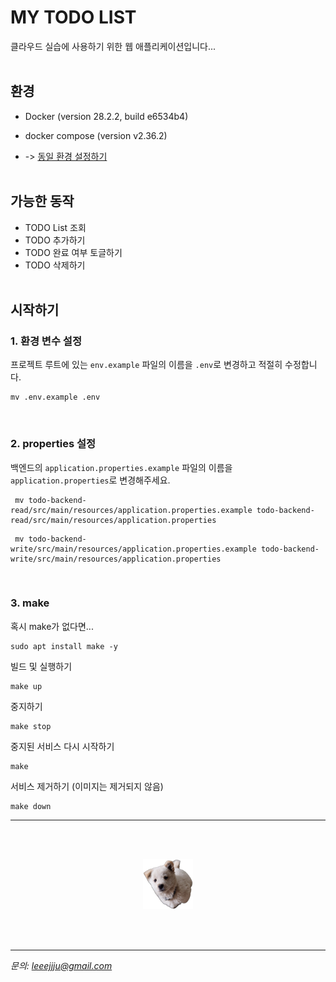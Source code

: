 # MY TODO LIST

클라우드 실습에 사용하기 위한 웹 애플리케이션입니다... <br><br>

## 환경

* Docker (version 28.2.2, build e6534b4)
* docker compose (version v2.36.2)

* -> [동일 환경 설정하기](https://leeejjju.tistory.com/8)
<br><br>


## 가능한 동작 
* TODO List 조회
* TODO 추가하기
* TODO 완료 여부 토글하기 
* TODO 삭제하기 
<br> <br>


## 시작하기

### 1. 환경 변수 설정

프로젝트 루트에 있는 `env.example` 파일의 이름을 `.env`로 변경하고 적절히 수정합니다.
```
mv .env.example .env
```

<br>

### 2. properties 설정

백엔드의 `application.properties.example` 파일의 이름을 `application.properties`로 변경해주세요.


```
 mv todo-backend-read/src/main/resources/application.properties.example todo-backend-read/src/main/resources/application.properties
 ```
 ```
  mv todo-backend-write/src/main/resources/application.properties.example todo-backend-write/src/main/resources/application.properties
  ```


<br>

### 3. make


혹시 make가 없다면...
```
sudo apt install make -y
```

빌드 및 실행하기
```
make up
```
중지하기
```
make stop
```
중지된 서비스 다시 시작하기
```
make
```
서비스 제거하기 (이미지는 제거되지 않음)
```
make down
```

---
<br><br>

<p align="center">
<img src="todo-frontend/public/images/general.PNG" width="80" height="80"/>
</p>
<br><br>

---

*문의: leeejjju@gmail.com*